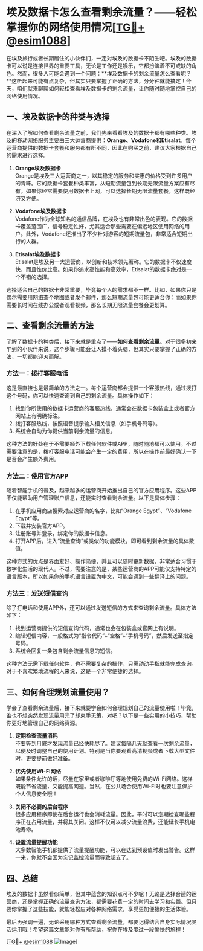 # 埃及数据卡怎么查看剩余流量？——轻松掌握你的网络使用情况[[TG💪+ @esim1088](https://t.me/s/esim1088)]

在埃及旅行或者长期居住的小伙伴们，一定对埃及的数据卡不陌生吧。埃及的数据卡可以说是连接世界的重要工具，无论是工作还是娱乐，它都扮演着不可或缺的角色。然而，很多人可能会遇到一个问题：**埃及数据卡的剩余流量怎么查看呢？**这听起来可能有点复杂，但其实只要掌握了正确的方法，分分钟就能搞定！今天，咱们就来聊聊如何轻松查看埃及数据卡的剩余流量，让你随时随地掌控自己的网络使用情况。

## 一、埃及数据卡的种类与选择

在深入了解如何查看剩余流量之前，我们先来看看埃及的数据卡都有哪些种类。埃及的移动网络服务主要由三大运营商提供：**Orange、Vodafone和Etisalat**。每个运营商提供的数据卡套餐和服务都有所不同，因此在购买之前，建议大家根据自己的需求进行选择。

1. **Orange埃及数据卡**  
   Orange是埃及三大运营商之一，以其稳定的服务和实惠的价格受到许多用户的青睐。它的数据卡套餐种类丰富，从短期流量包到长期无限流量方案应有尽有。如果你经常需要使用数据卡上网，可以选择长期无限流量套餐，这样既经济又方便。

2. **Vodafone埃及数据卡**  
   Vodafone作为全球知名的通信品牌，在埃及也有非常出色的表现。它的数据卡覆盖范围广，信号稳定性好，尤其适合那些需要在偏远地区使用网络的用户。此外，Vodafone还推出了不少针对游客的短期流量包，非常适合短期出行的人群。

3. **Etisalat埃及数据卡**  
   Etisalat是埃及另一大运营商，以创新和技术领先著称。它的数据卡不仅速度快，而且性价比高。如果你追求高性能和高效率，Etisalat的数据卡绝对是一个不错的选择。

选择适合自己的数据卡非常重要，毕竟每个人的需求都不一样。比如，如果你只是偶尔需要用网络查个地图或者发个邮件，那么短期流量包可能更适合你；而如果你需要长时间在线办公或者观看视频，那么长期无限流量套餐会更划算。

## 二、查看剩余流量的方法

了解了数据卡的种类后，接下来就是重点了——**如何查看剩余流量**。对于很多初来乍到的小伙伴来说，这个步骤可能会让人摸不着头脑，但其实只要掌握了正确的方法，一切都能迎刃而解。

### 方法一：拨打客服电话

这是最直接也是最简单的方法之一。每个运营商都会提供一个客服热线，通过拨打这个号码，你可以快速查询到自己的剩余流量。具体操作如下：

1. 找到你所使用的数据卡运营商的客服热线，通常会在数据卡包装盒上或者官方网站上有明确标注。
2. 拨打客服热线，按照语音提示输入相关信息（如手机号码等）。
3. 系统会自动为你提供当前剩余流量的信息。

这种方法的好处在于不需要额外下载任何软件或APP，随时随地都可以使用。不过需要注意的是，拨打客服电话可能会产生一定的费用，所以在操作前最好确认一下是否会产生额外费用。

### 方法二：使用官方APP

随着智能手机的普及，越来越多的运营商开始推出自己的官方应用程序。这些APP不仅能帮助用户管理账户信息，还能实时查看剩余流量。以下是具体步骤：

1. 在手机应用商店搜索对应运营商的名字，比如“Orange Egypt”、“Vodafone Egypt”等。
2. 下载并安装官方APP。
3. 注册账号并登录，绑定你的数据卡信息。
4. 打开APP后，进入“流量查询”或类似的功能模块，即可看到剩余流量的具体数值。

这种方式的优点是界面友好、操作简便，并且可以随时更新数据，非常适合习惯于数字化生活的现代人。不过，需要注意的是，某些运营商的APP可能仅支持特定的语言版本，所以如果你的手机语言设置为中文，可能会遇到一些翻译上的问题。

### 方法三：发送短信查询

除了打电话和使用APP外，还可以通过发送短信的方式来查询剩余流量。具体方法如下：

1. 找到运营商提供的短信查询代码，通常也会在包装盒或官网上有说明。
2. 编辑短信内容，一般格式为“指令代码”+“空格”+“手机号码”，然后发送至指定号码。
3. 系统会回复一条包含剩余流量信息的短信。

这种方法无需下载任何软件，也不需要复杂的操作，只需动动手指就能完成查询。对于不喜欢繁琐流程的人来说，这是一个非常便捷的选择。

## 三、如何合理规划流量使用？

学会了查看剩余流量后，接下来就要学会如何合理规划自己的流量使用啦！毕竟，谁也不想突然发现流量用光了却束手无策，对吧？以下是一些实用的小技巧，帮助你更好地管理自己的网络资源。

1. **定期检查流量消耗**  
   不要等到月底才发现流量已经快耗尽了。建议每隔几天就查看一次剩余流量，以便及时调整自己的使用计划。特别是当你要观看高清视频或者下载大型文件时，更要提前做好准备。

2. **优先使用Wi-Fi网络**  
   如果条件允许的话，尽量在家里或者咖啡厅等地使用免费的Wi-Fi网络。这样既能节省流量，又能提高网速。当然，在公共场合使用Wi-Fi时也要注意保护个人信息安全哦！

3. **关闭不必要的后台程序**  
   很多应用程序即使在后台运行也会消耗流量。因此，平时可以定期检查哪些程序正在占用流量，并将其关闭。这样不仅可以减少流量浪费，还能延长手机电池寿命。

4. **设置流量提醒功能**  
   大多数智能手机都提供了流量提醒功能，可以在达到预设值时发出警告。这样一来，你就不会因为忘记监控流量而导致超支了。

## 四、总结

埃及的数据卡虽然看似简单，但其中蕴含的知识点可不少呢！无论是选择合适的运营商，还是掌握正确的流量查询方法，都需要花费一定的时间去学习和实践。但只要你掌握了这些技能，就能轻松应对各种网络需求，享受更加便捷的生活体验。

最后再强调一遍，无论采用哪种方式查看剩余流量，都要记得结合自身实际情况灵活运用哦！希望这篇文章能对你有所帮助，祝你在埃及度过一段愉快的旅程！

[[TG💪+ @esim1088](https://t.me/s/esim1088) ![Image](https://i.postimg.cc/4NQfJmqS/Snipaste-2025-05-13-00-14-12.png)]